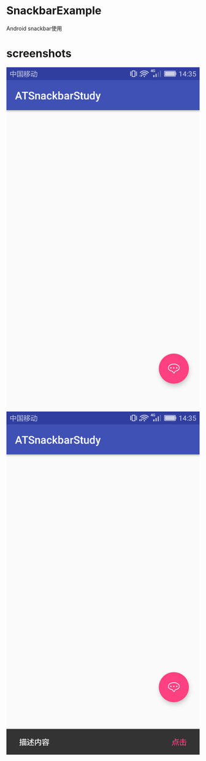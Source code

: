 # SnackbarExample
Android snackbar使用
# screenshots
![](https://github.com/kuangxiaoguo0123/ATSnackbarStudy/blob/master/screenshots/Screenshot_2016-11-18-14-35-57.png)
![](https://github.com/kuangxiaoguo0123/ATSnackbarStudy/blob/master/screenshots/Screenshot_2016-11-18-14-35-44.png)
